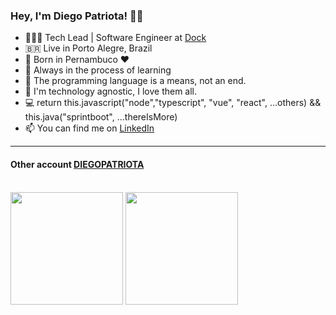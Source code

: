 ### Hey, I'm Diego Patriota! 👨‍💻

- 👨🏾‍💻 Tech Lead | Software Engineer at [Dock](https://www.dock.tech/)
- 🇧🇷 Live in Porto Alegre, Brazil
- 🌵 Born in Pernambuco ❤
- 🚀 Always in the process of learning
- 🔑 The programming language is a means, not an end.
- 🧬 I'm technology agnostic, I love them all.
- 💻 return this.javascript("node","typescript", "vue", "react", ...others) && this.java("sprintboot", ...thereIsMore)
- 📫 You can find me on [LinkedIn](https://br.linkedin.com/in/diego-patriota-10a148b9)

---

#### Other account [DIEGOPATRIOTA](https://github.com/DIEGOPATRIOTA)

<br/>
<div> 
  <img height="180em" src="https://github-readme-stats.vercel.app/api?username=diegopatriota&show_icons=true&theme=dracula&include_all_commits=true&count_private=true&custom_title=Github%20Stats" />
  <img height="180em" src="https://github-readme-stats.vercel.app/api/top-langs/?username=diegopatriota&lang_count=20&layout=compact&theme=dracula" />
</div>
<br/>
